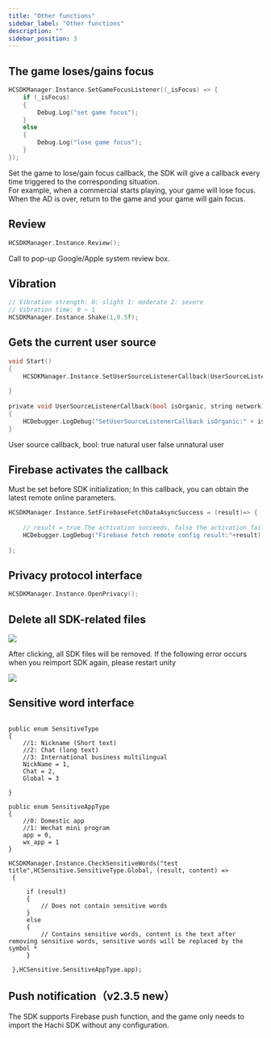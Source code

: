 ```yaml
---
title: "Other functions"
sidebar_label: "Other functions"
description: ""
sidebar_position: 3
---
```


## The game loses/gains focus
```c
HCSDKManager.Instance.SetGameFocusListener((_isFocus) => {
    if (_isFocus)
    {
        Debug.Log("set game focus");
    }
    else
    {
        Debug.Log("lose game focus");
    }
});
```
Set the game to lose/gain focus callback, the SDK will give a callback every time triggered to the corresponding situation.<br/>
For example, when a commercial starts playing, your game will lose focus. When the AD is over, return to the game and your game will gain focus.
## Review

```c
HCSDKManager.Instance.Review();
```
Call to pop-up Google/Apple system review box.

## Vibration
```c
// Vibration strength: 0: slight 1: moderate 2: severe
// Vibration time: 0 ~ 1
HCSDKManager.Instance.Shake(1,0.5f);
```

## Gets the current user source
```c
void Start()
{
    HCSDKManager.Instance.SetUserSourceListenerCallback(UserSourceListenerCallback);
    
}
    
private void UserSourceListenerCallback(bool isOrganic, string network)
{
    HCDebugger.LogDebug("SetUserSourceListenerCallback isOrganic:" + isOrganic + "network:" + network);
}
```
User source callback, bool: true natural user false unnatural user

## Firebase activates the callback

Must be set before SDK initialization; In this callback, you can obtain the latest remote online parameters.

```c
HCSDKManager.Instance.SetFirebaseFetchDataAsyncSuccess = (result)=> {
    
    // result = true The activation succeeds, false the activation fails
    HCDebugger.LogDebug("Firebase fetch remote config result:"+result);
    
};
```

## Privacy protocol interface
 ```c
HCSDKManager.Instance.OpenPrivacy();

```

## Delete all SDK-related files
![](/img/HCSDK/image34.jpg)

After clicking, all SDK files will be removed. If the following error occurs when you reimport SDK again, please restart unity<br/>

![](/img/HCSDK/image35.jpeg)

## Sensitive word interface
```

public enum SensitiveType
{
    //1: Nickname (Short text)
    //2: Chat (long text)
    //3: International business multilingual
    NickName = 1,
    Chat = 2,
    Global = 3
    
}

public enum SensitiveAppType
{
    //0: Domestic app
    //1: Wechat mini program
    app = 0,
    wx_app = 1
}

HCSDKManager.Instance.CheckSensitiveWords("test title",HCSensitive.SensitiveType.Global, (result, content) =>
 {

     if (result)
     {
         // Does not contain sensitive words
     }
     else
     {
         // Contains sensitive words, content is the text after removing sensitive words, sensitive words will be replaced by the symbol *
     }

 },HCSensitive.SensitiveAppType.app);

```

## Push notification（v2.3.5 new）
The SDK supports Firebase push function, and the game only needs to import the Hachi SDK without any configuration.
